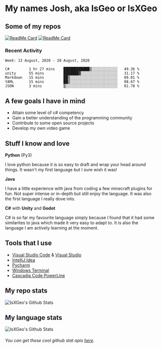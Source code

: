 # **My names Josh, aka IsGeo or IsXGeo**

## **Some of my repos**

[![ReadMe Card](https://github-readme-stats.vercel.app/api/pin/?username=IsXGeo&repo=PyMedusa-VideoConverter&show_owner=true)](https://github.com/IsXGeo/PyMedusa-VideoConverter)
[![ReadMe Card](https://github-readme-stats.vercel.app/api/pin/?username=IsXGeo&repo=hungergames&show_owner=true)](https://github.com/IsXGeo/hungergames)

### **Recent Activity**
<!--START_SECTION:waka-->
```text
Week: 13 August, 2020 - 20 August, 2020

C#         1 hr 27 mins    ████████████▒░░░░░░░░░░░░   49.36 % 
unity      55 mins         ███████▓░░░░░░░░░░░░░░░░░   31.17 % 
Markdown   15 mins         ██▒░░░░░░░░░░░░░░░░░░░░░░   09.01 % 
YAML       15 mins         ██▒░░░░░░░░░░░░░░░░░░░░░░   08.67 % 
JSON       3 mins          ▒░░░░░░░░░░░░░░░░░░░░░░░░   01.78 % 
```
<!--END_SECTION:waka-->

## **A few goals I have in mind**

- Attain some level of c# competency
- Gain a better understanding of the programming community
- Contribute to some open source projects
- Develop my own video game

## **Stuff I know and love**

**Python** (Py3)

I love python because it is so easy to draft and wrap your head around things. It wasn't my first language but I sure wish it was!

**Java**

I have a little experience with java from coding a few minecraft plugins for fun. Not super intense or in-depth but still enjoy the language. It was also the first language I really dove into.

**C#** with **Unity** and **Godot**

C# is so far my favourite language simply because I found that it had some similarites to java which made it very easy to adapt to. It is also the language I am actively learning at the moment.

## **Tools that I use**

- [Visual Studio Code](https://code.visualstudio.com/)
  & [Visual Studio](https://visualstudio.microsoft.com/)
- [IntelliJ Idea](https://www.jetbrains.com/idea/)
- [Pycharm](https://www.jetbrains.com/pycharm/)
- [Windows Terminal](https://github.com/microsoft/terminal)
- [Cascadia Code PowerLine](https://www.hanselman.com/blog/PatchingTheNewCascadiaCodeToIncludePowerlineGlyphsAndOtherNerdFontsForTheWindowsTerminal.aspx)

## **My repo stats**

<img align="center" alt="IsXGeo's Github Stats" src="https://github-readme-stats.vercel.app/api?username=IsXGeo&count_private=true&show_icons=true&include_all_commits=true"/>

## **My language stats**

<img align="center" alt="IsXGeo's Github Stats" src="https://github-readme-stats.vercel.app/api/top-langs/?username=IsXGeo"/><br>

###### You can get these cool github stat apis [here](https://github.com/anuraghazra/github-readme-stats).
